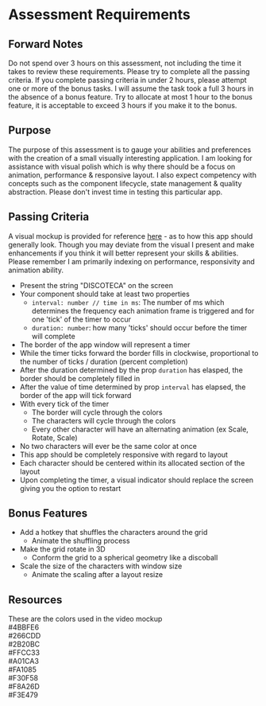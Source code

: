# Assessment Requirements

## Forward Notes

Do not spend over 3 hours on this assessment, not including the time it takes to review these requirements. Please try to complete all the passing criteria. If you complete passing criteria in under 2 hours, please attempt one or more of the bonus tasks. I will assume the task took a full 3 hours in the absence of a bonus feature. Try to allocate at most 1 hour to the bonus feature, it is acceptable to exceed 3 hours if you make it to the bonus.

## Purpose

The purpose of this assessment is to gauge your abilities and preferences with the creation of a small visually interesting application. I am looking for assistance with visual polish which is why there should be a focus on animation, performance & responsive layout. I also expect competency with concepts such as the component lifecycle, state management & quality abstraction. Please don't invest time in testing this particular app.

## Passing Criteria

A visual mockup is provided for reference [here](./assessment-mockup.webm) - as to how this app should generally look. Though you may deviate from the visual I present and make enhancements if you think it will better represent your skills & abilities. Please remember I am primarily indexing on performance, responsivity and animation ability.

- Present the string "DISCOTECA" on the screen
- Your component should take at least two properties
  - `interval: number // time in ms`: The number of ms which determines the frequency each animation frame is triggered and for one 'tick' of the timer to occur
  - `duration: number`: how many 'ticks' should occur before the timer will complete
- The border of the app window will represent a timer
- While the timer ticks forward the border fills in clockwise, proportional to the number of ticks / duration (percent completion)
- After the duration determined by the prop `duration` has elasped, the border should be completely filled in
- After the value of time determined by prop `interval` has elapsed, the border of the app will tick forward
- With every tick of the timer
  - The border will cycle through the colors
  - The characters will cycle through the colors
  - Every other character will have an alternating animation (ex Scale, Rotate, Scale)
- No two characters will ever be the same color at once
- This app should be completely responsive with regard to layout
- Each character should be centered within its allocated section of the layout
- Upon completing the timer, a visual indicator should replace the screen giving you the option to restart

## Bonus Features

- Add a hotkey that shuffles the characters around the grid
  - Animate the shuffling process
- Make the grid rotate in 3D
  - Conform the grid to a spherical geometry like a discoball
- Scale the size of the characters with window size
  - Animate the scaling after a layout resize

## Resources

These are the colors used in the video mockup  
#4BBFE6  
#266CDD  
#2B20BC  
#FFCC33  
#A01CA3  
#FA1085  
#F30F58  
#F8A26D  
#F3E479
